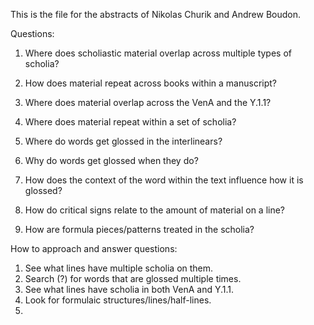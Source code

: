 This is the file for the abstracts of Nikolas Churik and Andrew Boudon.

Questions:

1. Where does scholiastic material overlap across multiple types of scholia?
2. How does material repeat across books within a manuscript?
3. Where does material overlap across the VenA and the Y.1.1?

3. Where does material repeat within a set of scholia?
4. Where do words get glossed in the interlinears?
5. Why do words get glossed when they do?
6. How does the context of the word within the text influence how it is glossed?
7. How do critical signs relate to the amount of material on a line?
8. How are formula pieces/patterns treated in the scholia?

How to approach and answer questions:

1. See what lines have multiple scholia on them.
2. Search (?) for words that are glossed multiple times.
3. See what lines have scholia in both VenA and Y.1.1.
4. Look for formulaic structures/lines/half-lines.
5. 
